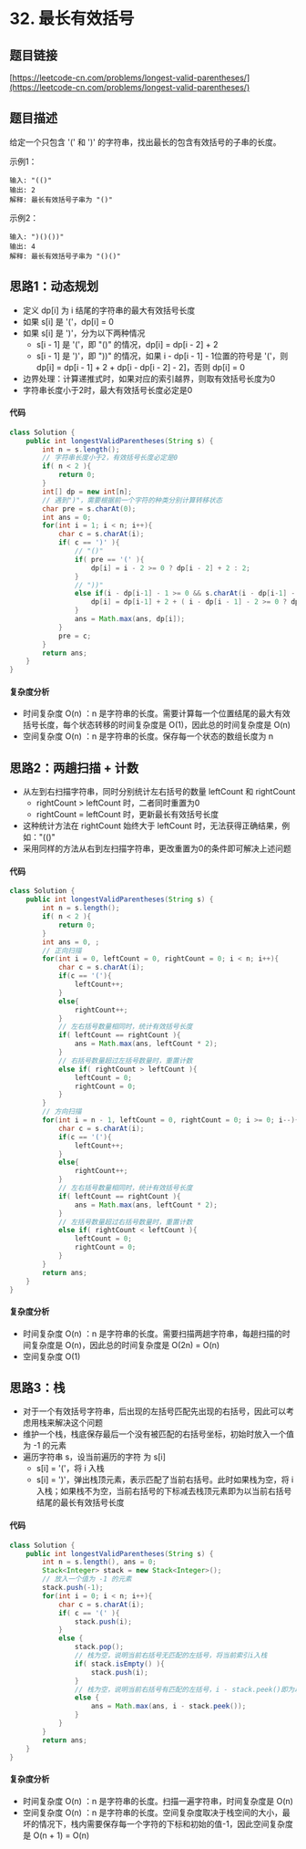 # 32. 最长有效括号

## 题目链接
[https://leetcode-cn.com/problems/longest-valid-parentheses/](https://leetcode-cn.com/problems/longest-valid-parentheses/)

## 题目描述
给定一个只包含 '(' 和 ')' 的字符串，找出最长的包含有效括号的子串的长度。

示例1：
```
输入: "(()"
输出: 2
解释: 最长有效括号子串为 "()"
```

示例2：
```
输入: ")()())"
输出: 4
解释: 最长有效括号子串为 "()()"
```

## 思路1：动态规划
 - 定义 dp[i] 为 i 结尾的字符串的最大有效括号长度
 - 如果 s[i] 是 '('，dp[i] = 0
 - 如果 s[i] 是 ')'，分为以下两种情况
   - s[i - 1] 是 '('，即 "()" 的情况，dp[i] = dp[i - 2] + 2
   - s[i - 1] 是 ')'，即 "))" 的情况，如果 i - dp[i - 1] - 1位置的符号是 '('，则 dp[i] = dp[i - 1] + 2 + dp[i - dp[i - 2] - 2]，否则 dp[i] = 0
 - 边界处理：计算递推式时，如果对应的索引越界，则取有效括号长度为0
 - 字符串长度小于2时，最大有效括号长度必定是0

#### 代码
```java
class Solution {
    public int longestValidParentheses(String s) {
        int n = s.length();
        // 字符串长度小于2，有效括号长度必定是0
        if( n < 2 ){
            return 0;
        }
        int[] dp = new int[n];
        // 遇到")"，需要根据前一个字符的种类分别计算转移状态
        char pre = s.charAt(0);
        int ans = 0;
        for(int i = 1; i < n; i++){
            char c = s.charAt(i);
            if( c == ')' ){
                // "()"
                if( pre == '(' ){
                    dp[i] = i - 2 >= 0 ? dp[i - 2] + 2 : 2;
                }
                // "))"
                else if(i - dp[i-1] - 1 >= 0 && s.charAt(i - dp[i-1] - 1) == '(' ) { 
                    dp[i] = dp[i-1] + 2 + ( i - dp[i - 1] - 2 >= 0 ? dp[i - dp[i-1] - 2] : 0 );
                }
                ans = Math.max(ans, dp[i]);
            }
            pre = c;
        }
        return ans;
    }
}
```

#### 复杂度分析
 - 时间复杂度 O(n) ：n 是字符串的长度。需要计算每一个位置结尾的最大有效括号长度，每个状态转移的时间复杂度是 O(1)，因此总的时间复杂度是 O(n)
 - 空间复杂度 O(n) ：n 是字符串的长度。保存每一个状态的数组长度为 n

## 思路2：两趟扫描 + 计数
 - 从左到右扫描字符串，同时分别统计左右括号的数量 leftCount 和 rightCount
    - rightCount > leftCount 时，二者同时重置为0
    - rightCount = leftCount 时，更新最长有效括号长度
 - 这种统计方法在 rightCount 始终大于 leftCount 时，无法获得正确结果，例如："(()"
 - 采用同样的方法从右到左扫描字符串，更改重置为0的条件即可解决上述问题

#### 代码
```java
class Solution {
    public int longestValidParentheses(String s) {
        int n = s.length();
        if( n < 2 ){
            return 0;
        }
        int ans = 0, ;
        // 正向扫描
        for(int i = 0, leftCount = 0, rightCount = 0; i < n; i++){
            char c = s.charAt(i);
            if(c == '('){
                leftCount++;
            }
            else{
                rightCount++;
            }
            // 左右括号数量相同时，统计有效括号长度
            if( leftCount == rightCount ){
                ans = Math.max(ans, leftCount * 2);
            }
            // 右括号数量超过左括号数量时，重置计数
            else if( rightCount > leftCount ){
                leftCount = 0;
                rightCount = 0;
            }
        }
        // 方向扫描
        for(int i = n - 1, leftCount = 0, rightCount = 0; i >= 0; i--){
            char c = s.charAt(i);
            if(c == '('){
                leftCount++;
            }
            else{
                rightCount++;
            }
            // 左右括号数量相同时，统计有效括号长度
            if( leftCount == rightCount ){
                ans = Math.max(ans, leftCount * 2);
            }
            // 左括号数量超过右括号数量时，重置计数
            else if( rightCount < leftCount ){
                leftCount = 0;
                rightCount = 0;
            }
        }
        return ans;
    }
}
```

#### 复杂度分析
 - 时间复杂度 O(n) ：n 是字符串的长度。需要扫描两趟字符串，每趟扫描的时间复杂度是 O(n)，因此总的时间复杂度是 O(2n) = O(n)
 - 空间复杂度 O(1)

## 思路3：栈
 - 对于一个有效括号字符串，后出现的左括号匹配先出现的右括号，因此可以考虑用栈来解决这个问题
 - 维护一个栈，栈底保存最后一个没有被匹配的右括号坐标，初始时放入一个值为 -1 的元素
 - 遍历字符串 s，设当前遍历的字符 为 s[i]
   - s[i] = '('，将 i 入栈
   - s[i] = ')'，弹出栈顶元素，表示匹配了当前右括号。此时如果栈为空，将 i 入栈；如果栈不为空，当前右括号的下标减去栈顶元素即为以当前右括号结尾的最长有效括号长度

#### 代码
```java
class Solution {
    public int longestValidParentheses(String s) {
        int n = s.length(), ans = 0;
        Stack<Integer> stack = new Stack<Integer>();
        // 放入一个值为 -1 的元素
        stack.push(-1);
        for(int i = 0; i < n; i++){
            char c = s.charAt(i);
            if( c == '(' ){
                stack.push(i);
            }
            else {
                stack.pop();
                // 栈为空，说明当前右括号无匹配的左括号，将当前索引i入栈
                if( stack.isEmpty() ){
                    stack.push(i);
                }
                // 栈为空，说明当前右括号有匹配的左括号，i - stack.peek()即为以当前右括号结尾的最长有效括号长度
                else {
                    ans = Math.max(ans, i - stack.peek());
                }
            }
        }
        return ans;
    }
}
```

#### 复杂度分析
 - 时间复杂度 O(n) ：n 是字符串的长度。扫描一遍字符串，时间复杂度是 O(n)
 - 空间复杂度 O(n) ：n 是字符串的长度。空间复杂度取决于栈空间的大小，最坏的情况下，栈内需要保存每一个字符的下标和初始的值-1，因此空间复杂度是 O(n + 1) = O(n)
